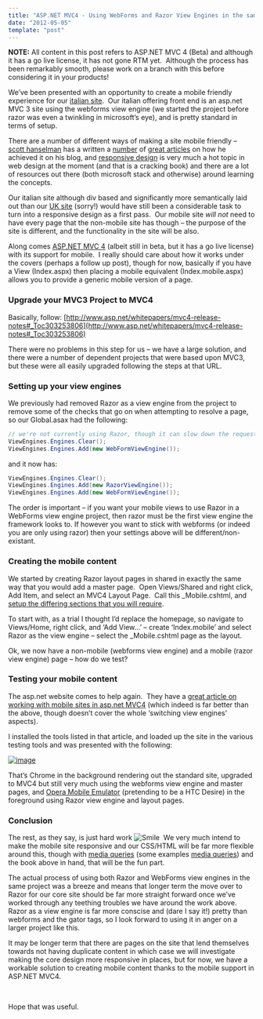 ```yaml
---
title: "ASP.NET MVC4 - Using WebForms and Razor View Engines in the same project for mobile teamplate support"
date: "2012-05-05"
template: "post"
---
```


**NOTE:** All content in this post refers to ASP.NET MVC 4 (Beta) and although it has a go live license, it has not gone RTM yet.  Although the process has been remarkably smooth, please work on a branch with this before considering it in your products!


We’ve been presented with an opportunity to create a mobile friendly experience for our [italian site](http://www.tombola.it/).  Our italian offering front end is an asp.net MVC 3 site using the webforms view engine (we started the project before razor was even a twinkling in microsoft’s eye), and is pretty standard in terms of setup.

There are a number of different ways of making a site mobile friendly – [scott hanselman](http://twitter.com/shanselman) has a written a [number](http://www.hanselman.com/blog/CreateAGreatMobileExperienceForYourWebsiteTodayPlease.aspx) of [great articles](http://www.hanselman.com/blog/EasyStepsToAMobilefriendlyResponsiveDesignWithAnEmbeddedYouTubeVideoAndAFluidResize.aspx) on how he achieved it on his blog, and [responsive design](http://www.abookapart.com/products/responsive-web-design) is very much a hot topic in web design at the moment (and that is a cracking book) and there are a lot of resources out there (both microsoft stack and otherwise) around learning the concepts.

Our italian site although div based and significantly more semantically laid out than our [UK site](http://www.tombola.co.uk/) (sorry!) would have still been a considerable task to turn into a responsive design as a first pass.  Our mobile site *will not* need to have every page that the non-mobile site has though – the purpose of the site is different, and the functionality in the site will be also.

Along comes [ASP.NET MVC 4](http://www.asp.net/mvc/mvc4) (albeit still in beta, but it has a go live license) with its support for mobile.  I really should care about how it works under the covers (perhaps a follow up post), though for now, basically if you have a View (Index.aspx) then placing a mobile equivalent (Index.mobile.aspx) allows you to provide a generic mobile version of a page.

### Upgrade your MVC3 Project to MVC4

Basically, follow: [http://www.asp.net/whitepapers/mvc4-release-notes#_Toc303253806](http://www.asp.net/whitepapers/mvc4-release-notes#_Toc303253806)

There were no problems in this step for us – we have a large solution, and there were a number of dependent projects that were based upon MVC3, but these were all easily upgraded following the steps at that URL.

### Setting up your view engines

We previously had removed Razor as a view engine from the project to remove some of the checks that go on when attempting to resolve a page, so our Global.asax had the following:

```csharp
// we're not currently using Razor, though it can slow down the request pipeline so removing it
ViewEngines.Engines.Clear();
ViewEngines.Engines.Add(new WebFormViewEngine());
```

and it now has:

```csharp
ViewEngines.Engines.Clear();
ViewEngines.Engines.Add(new RazorViewEngine());
ViewEngines.Engines.Add(new WebFormViewEngine());
```

The order is important – if you want your mobile views to use Razor in a WebForms view engine project, then razor must be the first view engine the framework looks to. If however you want to stick with webforms (or indeed you are only using razor) then your settings above will be different/non-existant.

### Creating the mobile content

We started by creating Razor layout pages in shared in exactly the same way that you would add a master page.  Open Views/Shared and right click, Add Item, and select an MVC4 Layout Page.  Call this _Mobile.cshtml, and [setup the differing sections that you will require](http://blogs.msdn.com/b/marcinon/archive/2010/12/15/razor-nested-layouts-and-redefined-sections.aspx).

To start with, as a trial I thought I’d replace the homepage, so navigate to Views/Home, right click, and ‘Add View…’ – create ‘Index.mobile’ and select Razor as the view engine – select the _Mobile.cshtml page as the layout.

Ok, we now have a non-mobile (webforms view engine) and a mobile (razor view engine) page – how do we test?

### Testing your mobile content

The asp.net website comes to help again.  They have a [great article on working with mobile sites in asp.net MVC4](http://www.asp.net/mvc/tutorials/mvc-4/aspnet-mvc-4-mobile-features) (which indeed is far better than the above, though doesn’t cover the whole ‘switching view engines’ aspects).

I installed the tools listed in that article, and loaded up the site in the various testing tools and was presented with the following:

[![image](/images/image_thumb25.png "image")](http://idisposable.co.uk/wp-content/uploads/image25.png)

That’s Chrome in the background rendering out the standard site, upgraded to MVC4 but still very much using the webforms view engine and master pages, and [Opera Mobile Emulator](http://www.opera.com/developer/tools/mobile/) (pretending to be a HTC Desire) in the foreground using Razor view engine and layout pages.

### Conclusion

The rest, as they say, is just hard work ![Smile](/images/wlEmoticon-smile6.png)  We very much intend to make the mobile site responsive and our CSS/HTML will be far more flexible around this, though with [media queries](http://coding.smashingmagazine.com/2010/07/19/how-to-use-css3-media-queries-to-create-a-mobile-version-of-your-website/) (some examples [media queries](http://mediaqueri.es/)) and the book above in hand, that will be the fun part.

The actual process of using both Razor and WebForms view engines in the same project was a breeze and means that longer term the move over to Razor for our core site should be far more straight forward once we’ve worked through any teething troubles we have around the work above.  Razor as a view engine is far more conscise and (dare I say it!) pretty than webforms and the gator tags, so I look forward to using it in anger on a larger project like this.

It may be longer term that there are pages on the site that lend themselves towards not having duplicate content in which case we will investigate making the core design more responsive in places, but for now, we have a workable solution to creating mobile content thanks to the mobile support in ASP.NET MVC4.

 

Hope that was useful.
